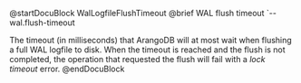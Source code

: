 
@startDocuBlock WalLogfileFlushTimeout
@brief WAL flush timeout
`--wal.flush-timeout

The timeout (in milliseconds) that ArangoDB will at most wait when flushing
a full WAL logfile to disk. When the timeout is reached and the flush is
not completed, the operation that requested the flush will fail with a 
*lock timeout* error.
@endDocuBlock

